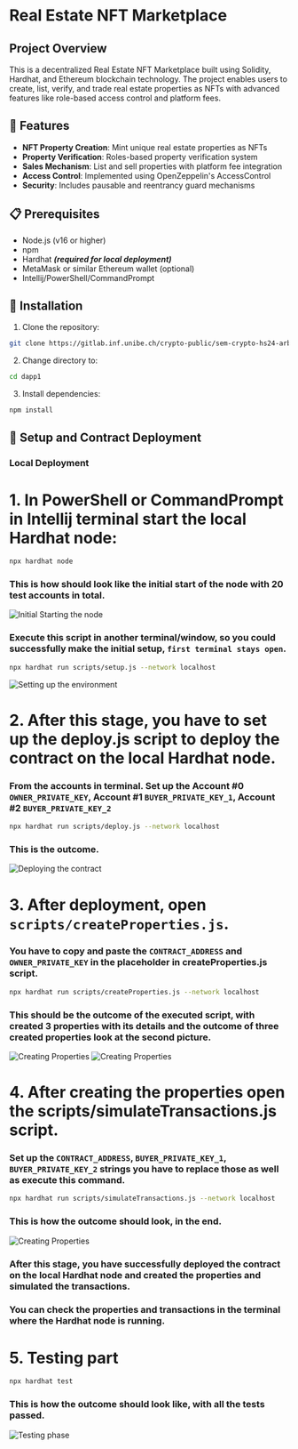 # Real Estate NFT Marketplace

## Project Overview

This is a decentralized Real Estate NFT Marketplace built using Solidity, Hardhat, and Ethereum blockchain technology.
The project enables users to create, list, verify, and trade real estate properties as NFTs with advanced features like
role-based access control and platform fees.

## 🚀 Features

- **NFT Property Creation**: Mint unique real estate properties as NFTs
- **Property Verification**: Roles-based property verification system
- **Sales Mechanism**: List and sell properties with platform fee integration
- **Access Control**: Implemented using OpenZeppelin's AccessControl
- **Security**: Includes pausable and reentrancy guard mechanisms

## 📋 Prerequisites

- Node.js (v16 or higher)
- npm
- Hardhat ***(required for local deployment)***
- MetaMask or similar Ethereum wallet (optional)
- Intellij/PowerShell/CommandPrompt

## 🔧 Installation

1. Clone the repository:

```bash
git clone https://gitlab.inf.unibe.ch/crypto-public/sem-crypto-hs24-arb.git
```

2. Change directory to:

```bash 
cd dapp1
```

3. Install dependencies:

```bash
npm install
```

## 🔬 Setup and Contract Deployment

### Local Deployment

# 1. In PowerShell or CommandPrompt in Intellij terminal start the local Hardhat node: #

```bash
npx hardhat node
```

### This is how should look like the initial start of the node with 20 test accounts in total. ###

![Initial Starting the node](pictures/hardhat_node.png)

### Execute this script in another terminal/window, so you could successfully make the initial setup, `first terminal stays open`. ###

```bash
npx hardhat run scripts/setup.js --network localhost 
```

![Setting up the environment](pictures/set_up.png)

# 2. After this stage, you have to set up the deploy.js script to deploy the contract on the local Hardhat node. #

### From the accounts in terminal. Set up the Account #0 `OWNER_PRIVATE_KEY`, Account #1 `BUYER_PRIVATE_KEY_1`, Account #2 `BUYER_PRIVATE_KEY_2` ###

```bash
npx hardhat run scripts/deploy.js --network localhost 
```

### This is the outcome.

![Deploying the contract](pictures/deploy.png)

# 3. After deployment, open `scripts/createProperties.js`. #

### You have to copy and paste the `CONTRACT_ADDRESS` and `OWNER_PRIVATE_KEY` in the placeholder in createProperties.js script. ###

```bash
npx hardhat run scripts/createProperties.js --network localhost 
```

### This should be the outcome of the executed script, with created 3 properties with its details and the outcome of three created properties look at the second picture. ###

![Creating Properties](pictures/properties_1.png)
![Creating Properties](pictures/properties_2.png)

# 4. After creating the properties open the scripts/simulateTransactions.js script. #

### Set up the `CONTRACT_ADDRESS`, `BUYER_PRIVATE_KEY_1`, `BUYER_PRIVATE_KEY_2` strings you have to replace those as well as execute this command. ###

```bash
npx hardhat run scripts/simulateTransactions.js --network localhost 
```

### This is how the outcome should look, in the end.

![Creating Properties](pictures/create_transaction.png)

### After this stage, you have successfully deployed the contract on the local Hardhat node and created the properties and simulated the transactions. ###

### You can check the properties and transactions in the terminal where the Hardhat node is running. ###

# 5. Testing part

```bash
npx hardhat test
```

### This is how the outcome should look like, with all the tests passed. ###

![Testing phase](pictures/test.png)


